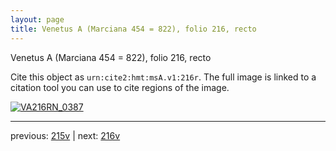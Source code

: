 ```yaml
---
layout: page
title: Venetus A (Marciana 454 = 822), folio 216, recto
---
```


Venetus A (Marciana 454 = 822), folio 216, recto

Cite this object as `urn:cite2:hmt:msA.v1:216r`.  The full image is linked to a citation tool you can use to cite regions of the image.

[![VA216RN_0387](http://www.homermultitext.org/iipsrv?IIIF=/project/homer/pyramidal/deepzoom/hmt/vaimg/2017a/VA216RN_0387.tif/full/800,/0/default.jpg)](http://www.homermultitext.org/ict2/?urn=urn:cite2:hmt:vaimg.2017a:VA216RN_0387) 

---

previous:  [215v](../215v/) | next: [216v](../216v/)